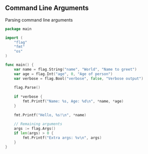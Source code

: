 <!-- METADATA
{
  "title": "Golang Command Line Arguments",
  "tags": [
    "go",
    "cli"
  ],
  "language": "go"
}
-->

## Command Line Arguments
Parsing command line arguments
```go
package main

import (
    "flag"
    "fmt"
    "os"
)

func main() {
    var name = flag.String("name", "World", "Name to greet")
    var age = flag.Int("age", 0, "Age of person")
    var verbose = flag.Bool("verbose", false, "Verbose output")
    
    flag.Parse()
    
    if *verbose {
        fmt.Printf("Name: %s, Age: %d\n", *name, *age)
    }
    
    fmt.Printf("Hello, %s!\n", *name)
    
    // Remaining arguments
    args := flag.Args()
    if len(args) > 0 {
        fmt.Printf("Extra args: %v\n", args)
    }
}
```